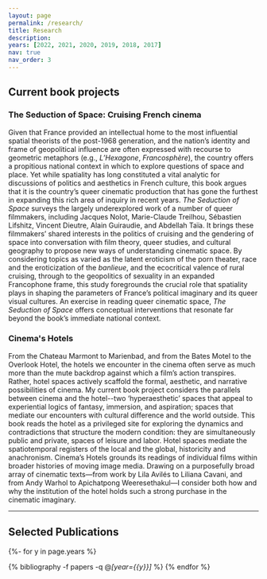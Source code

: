 ```yaml
---
layout: page
permalink: /research/
title: Research
description: 
years: [2022, 2021, 2020, 2019, 2018, 2017]
nav: true
nav_order: 3
---
```


## Current book projects

### The Seduction of Space: Cruising French cinema

Given that France provided an intellectual home to the most influential spatial theorists of the post-1968 generation, and the nation’s identity and frame of geopolitical influence are often expressed with recourse to geometric metaphors (e.g., *L’Hexagone*, *Francosphère*), the country offers a propitious national context in which to explore questions of space and place. Yet while spatiality has long constituted a vital analytic for discussions of politics and aesthetics in French culture, this book argues that it is the country’s queer cinematic production that has gone the furthest in expanding this rich area of inquiry in recent years. *The Seduction of Space* surveys the largely underexplored work of a number of queer filmmakers, including Jacques Nolot, Marie-Claude Treilhou, Sébastien Lifshitz, Vincent Dieutre, Alain Guiraudie, and Abdellah Taïa. It brings these filmmakers’ shared interests in the politics of cruising and the gendering of space into conversation with film theory, queer studies, and cultural geography to propose new ways of understanding cinematic space. By considering topics as varied as the latent eroticism of the porn theater, race and the eroticization of the *banlieue*, and the ecocritical valence of rural cruising, through to the geopolitics of sexuality in an expanded Francophone frame, this study foregrounds the crucial role that spatiality plays in shaping the parameters of France’s political imaginary and its queer visual cultures. An exercise in reading queer cinematic space, *The Seduction of Space* offers conceptual interventions that resonate far beyond the book’s immediate national context.

### Cinema's Hotels

From the Chateau Marmont to Marienbad, and from the Bates Motel to the Overlook Hotel, the hotels we encounter in the cinema often serve as much more than the mute backdrop against which a film’s action transpires. Rather, hotel spaces actively scaffold the formal, aesthetic, and narrative possibilities of cinema. My current book project considers the parallels between cinema and the hotel--two ‘hyperaesthetic’ spaces that appeal to experiential logics of fantasy, immersion, and aspiration; spaces that mediate our encounters with cultural difference and the world outside. This book reads the hotel as a privileged site for exploring the dynamics and contradictions that structure the modern condition: they are simultaneously public and private, spaces of leisure and labor. Hotel spaces mediate the spatiotemporal registers of the local and the global, historicity and anachronism. Cinema’s Hotels grounds its readings of individual films within broader histories of moving image media. Drawing on a purposefully broad array of cinematic texts—from work by Lila Avilés to Liliana Cavani, and from Andy Warhol to Apichatpong Weeresethakul—I consider both how and why the institution of the hotel holds such a strong purchase in the cinematic imaginary.

---

## Selected Publications

<!-- _pages/publications.md -->
<div class="publications">

{%- for y in page.years %}
  <!-- <h2 class="year">{{y}}</h2> -->
  {% bibliography -f papers -q @*[year={{y}}]* %}
{% endfor %}

</div>
